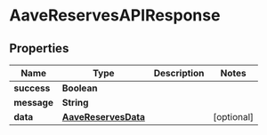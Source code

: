 

# AaveReservesAPIResponse


## Properties

| Name | Type | Description | Notes |
|------------ | ------------- | ------------- | -------------|
|**success** | **Boolean** |  |  |
|**message** | **String** |  |  |
|**data** | [**AaveReservesData**](AaveReservesData.md) |  |  [optional] |



